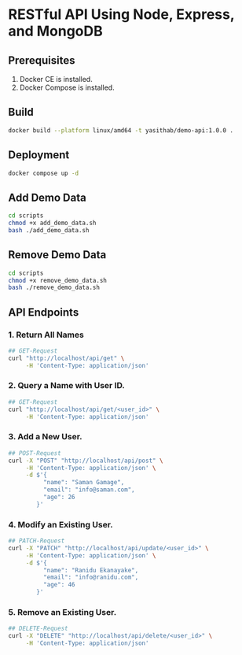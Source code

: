 # RESTful API Using Node, Express, and MongoDB

## Prerequisites

1. Docker CE is installed.
2. Docker Compose is installed.

## Build

```bash
docker build --platform linux/amd64 -t yasithab/demo-api:1.0.0 .
```

## Deployment

```bash
docker compose up -d
```

## Add Demo Data

```bash
cd scripts
chmod +x add_demo_data.sh 
bash ./add_demo_data.sh
```

## Remove Demo Data

```bash
cd scripts
chmod +x remove_demo_data.sh 
bash ./remove_demo_data.sh
```

## API Endpoints

### 1. Return All Names

```bash
## GET-Request
curl "http://localhost/api/get" \
     -H 'Content-Type: application/json'
```

### 2. Query a Name with User ID.

```bash
## GET-Request
curl "http://localhost/api/get/<user_id>" \
     -H 'Content-Type: application/json'
```

### 3. Add a New User.

```bash
## POST-Request
curl -X "POST" "http://localhost/api/post" \
     -H 'Content-Type: application/json' \
     -d $'{
          "name": "Saman Gamage",
          "email": "info@saman.com",
          "age": 26
        }'
```

### 4. Modify an Existing User.

```bash
## PATCH-Request
curl -X "PATCH" "http://localhost/api/update/<user_id>" \
     -H 'Content-Type: application/json' \
     -d $'{
          "name": "Ranidu Ekanayake",
          "email": "info@ranidu.com",
          "age": 46
        }'
```

### 5. Remove an Existing User.

```bash
## DELETE-Request
curl -X "DELETE" "http://localhost/api/delete/<user_id>" \
     -H 'Content-Type: application/json'
```